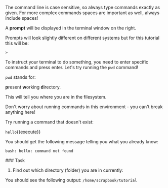 The command line is case sensitive, so always type commands exactly as given. 
For more complex commands spaces are important as well, always include spaces!

A <strong>prompt</strong> will be displayed in the terminal window on 
the right.

Prompts will look slightly different on different systems but for this 
tutorial this will be:

`>`

To instruct your terminal to do something, you need to enter specific commands 
and press enter.  Let's try running the ``pwd`` command!
 
 ``pwd`` stands for:
 
 <strong>p</strong>resent 
 <strong>w</strong>orking 
 <strong>d</strong>irectory.  
 
This will tell you where you are in the filesystem.

Don't worry about running commands in this environment - you can't break 
anything here!

Try running a command that doesn't exist:

`hello`{{execute}}

You should get the following message telling you what you already know:

`bash: hello: command not found`


### Task

1) Find out which directory (folder) you are in currently: 


You should see the following output:
`/home/scrapbook/tutorial`

